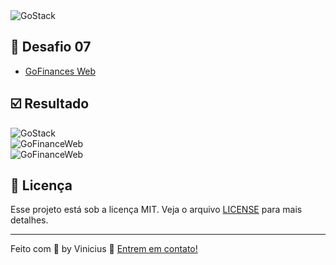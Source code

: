 <img alt="GoStack" src="https://res.cloudinary.com/vinicius998609604/image/upload/v1586633666/Semana%20OmniStack%2011.0%20-%20BE%20THE%20HERO/keepcoding_kdzpy5.png" />

## :dart: Desafio 07

- [GoFinances Web](https://github.com/Rocketseat/bootcamp-gostack-desafios/tree/master/desafio-fundamentos-reactjs)

## :ballot_box_with_check: Resultado

<img alt="GoStack" src="https://res.cloudinary.com/vinicius998609604/image/upload/v1588620984/Semana%20OmniStack%2011.0%20-%20BE%20THE%20HERO/desafio-fundamentos-react-js_wggxan.png" />
<br />
<img alt="GoFinanceWeb" src="https://res.cloudinary.com/vinicius998609604/image/upload/v1588621092/GoFinancesWeb/fundamentos-react-001_j63nli.png" />
<br />
<img alt="GoFinanceWeb" src="https://res.cloudinary.com/vinicius998609604/image/upload/v1588621091/GoFinancesWeb/fundamentos-react-002_x3t3fz.png" />

## :memo: Licença

Esse projeto está sob a licença MIT. Veja o arquivo [LICENSE](./LICENSE) para mais detalhes.

---

Feito com 💜 by Vinicius :wave: [Entrem em contato!](https://www.linkedin.com/in/vinicius-pimenta-195b04181/)

